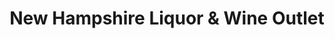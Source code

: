---
title: "New Hampshire Liquor & Wine Outlet"
url: /hinsdale/new-hampshire-liquor-und-wine-outlet/
shop: Spirituosen
---